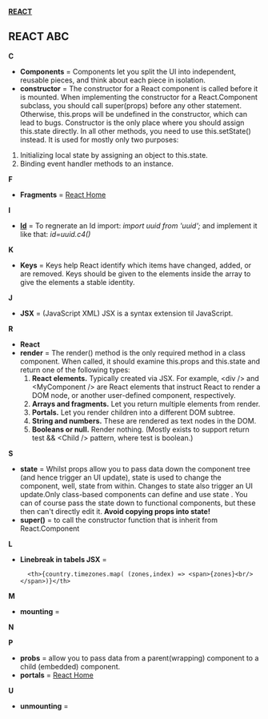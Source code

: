 [**REACT**](react.md)

## REACT ABC

**C**
* **Components** = Components let you split the UI into independent, reusable pieces, and think about each piece in isolation.
* **constructor** = The constructor for a React component is called before it is mounted. When implementing the constructor for a React.Component subclass, you should call super(props) before any other statement. Otherwise, this.props will be undefined in the constructor, which can lead to bugs. 
Constructor is the only place where you should assign this.state directly. In all other methods, you need to use this.setState() instead.
It is used for mostly only two purposes:
1. Initializing local state by assigning an object to this.state.
2. Binding event handler methods to an instance.

**F**
* **Fragments** = <a href="https://reactjs.org/docs/fragments.html" target="_blank">React Home</a>

**I**
* [**Id**](https://www.npmjs.com/package/uuid) = To regnerate an Id import:  _import uuid from 'uuid';_ and implement it like that: _id=uuid.c4()_

**K**
* **Keys** = Keys help React identify which items have changed, added, or are removed. Keys should be given to the elements inside the array to give the elements a stable identity.

**J**
* **JSX** = (JavaScript XML) JSX is a syntax extension til JavaScript.

**R**
* **React**
* **render** = The render() method is the only required method in a class component.
When called, it should examine this.props and this.state and return one of the following types:
  1. **React elements.** Typically created via JSX. For example, \<div /\> and \<MyComponent /\> are React elements that instruct React to render a DOM node, or another user-defined component, respectively.
  2. **Arrays and fragments.** Let you return multiple elements from render.
  3. **Portals.** Let you render children into a different DOM subtree.
  4. **String and numbers.** These are rendered as text nodes in the DOM.
  5. **Booleans or null.** Render nothing. (Mostly exists to support return test && \<Child /\> pattern, where test is boolean.)

**S**
* **state** = Whilst props allow you to pass data down the component tree (and hence trigger an UI update), state is used to change the component, well, state from within. Changes to state also trigger an UI update.Only class-based components can define and use state . You can of course pass the state  down to functional components, but these then can't directly edit it.
**Avoid copying props into state!**
* **super()** = to call the constructor function that is inherit from React.Component

**L**
* **Linebreak in tabels JSX** = 

        <th>{country.timezones.map( (zones,index) => <span>{zones}<br/></span>)}</th>

**M**
* **mounting** = 

**N**

**P**
* **probs** = allow you to pass data from a parent(wrapping) component to a child (embedded) component.
* **portals** = <a href="https://reactjs.org/docs/portals.html" target="_blank">React Home</a>

**U**
* **unmounting** = 
